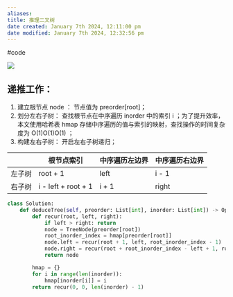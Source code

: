 ```yaml
---
aliases: 
title: 推理二叉树
date created: January 7th 2024, 12:11:00 pm
date modified: January 7th 2024, 12:32:56 pm
---
```

#code 

![](https://pic.leetcode-cn.com/1629825510-roByLr-Picture1.png)
## 递推工作：

1. 建立根节点 node ： 节点值为 preorder\[root\]；
2. 划分左右子树： 查找根节点在中序遍历 inorder 中的索引 i ；为了提升效率，本文使用哈希表 hmap 存储中序遍历的值与索引的映射，查找操作的时间复杂度为 O(1)O(1)O(1) ；
3. 构建左右子树： 开启左右子树递归；

|  | 根节点索引 | 中序遍历左边界 | 中序遍历右边界 |
| ---- | ---- | ---- | ---- |
| 左子树 | root + 1 | left | i - 1 |
| 右子树 | i - left + root + 1 | i + 1 | right |

```python
class Solution:
    def deduceTree(self, preorder: List[int], inorder: List[int]) -> Optional[TreeNode]:
        def recur(root, left, right):
            if left > right: return
            node = TreeNode(preorder[root])
            root_inorder_index = hmap[preorder[root]]
            node.left = recur(root + 1, left, root_inorder_index - 1)
            node.right = recur(root + root_inorder_index - left + 1, root_inorder_index + 1, right)
            return node

        hmap = {}
        for i in range(len(inorder)):
            hmap[inorder[i]] = i
        return recur(0, 0, len(inorder) - 1)
```

